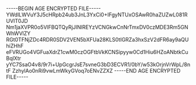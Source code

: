 -----BEGIN AGE ENCRYPTED FILE-----
YWdlLWVuY3J5cHRpb24ub3JnL3YxCi0+IFgyNTUxOSAwR0haZUZwL081RUVIT0JD
Nm1jaXVPR0o5VlFBQTQyRjJINlREYzVCNGkwCnNrTmxDV0czMDE3Rm5GNWhWVlZY
RGt0TFNjZDc4RDR0SDV2VEN5bXFUa28KLS0tIGRZa3hxSzV2dFR6ay9aQUhiZHhF
eFVRUGo4VGFuaXdrZ1cwM0czOGFtbVkKCNSipyyw0Cd1Hiu6HZoANbtkCuBqlXtr
yYC7SsaO4v8/9r7i+UpGcgrJsE7svneG3bD3ECVR1/0bY/w53kOrjnVrWpL/8ntF
ZzhylAo0nRi9vwLmWkyGVoq7oENvZZXZ
-----END AGE ENCRYPTED FILE-----
